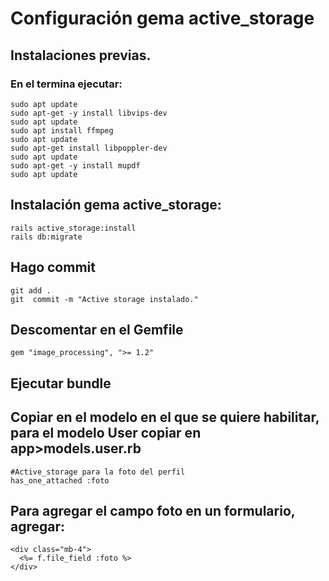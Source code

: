 # Configuración gema active_storage

## Instalaciones previas.

### En el termina ejecutar:

```hash
sudo apt update
sudo apt-get -y install libvips-dev
sudo apt update
sudo apt install ffmpeg
sudo apt update
sudo apt-get install libpoppler-dev
sudo apt update
sudo apt-get -y install mupdf
sudo apt update
```

## Instalación gema active_storage:

```hash
rails active_storage:install
rails db:migrate
```

## Hago commit

```hash
git add .
git  commit -m "Active storage instalado."
```

## Descomentar en el Gemfile

```hash
gem "image_processing", ">= 1.2"
```

## Ejecutar bundle

## Copiar en el modelo en el que se quiere habilitar, para el modelo User copiar en app>models.user.rb 

```hash
#Active_storage para la foto del perfil
has_one_attached :foto
```

## Para agregar el campo foto en un formulario, agregar:

```hash
<div class="mb-4"> 
  <%= f.file_field :foto %>
</div>
```




















